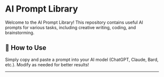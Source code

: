 # AI Prompt Library

Welcome to the AI Prompt Library! This repository contains useful AI prompts for various tasks, including creative writing, coding, and brainstorming.

## 🚀 How to Use
Simply copy and paste a prompt into your AI model (ChatGPT, Claude, Bard, etc.). Modify as needed for better results!

---
